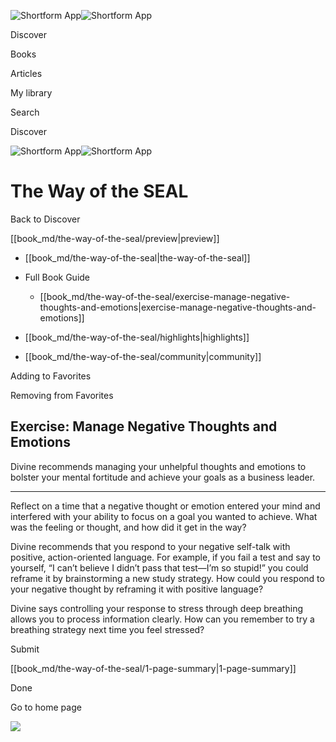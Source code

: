 ![Shortform App](/img/logo.36a2399e.svg)![Shortform App](/img/logo-dark.70c1b072.svg)

Discover

Books

Articles

My library

Search

Discover

![Shortform App](/img/logo.36a2399e.svg)![Shortform App](/img/logo-dark.70c1b072.svg)

# The Way of the SEAL

Back to Discover

[[book_md/the-way-of-the-seal/preview|preview]]

  * [[book_md/the-way-of-the-seal|the-way-of-the-seal]]
  * Full Book Guide

    * [[book_md/the-way-of-the-seal/exercise-manage-negative-thoughts-and-emotions|exercise-manage-negative-thoughts-and-emotions]]
  * [[book_md/the-way-of-the-seal/highlights|highlights]]
  * [[book_md/the-way-of-the-seal/community|community]]



Adding to Favorites 

Removing from Favorites 

## Exercise: Manage Negative Thoughts and Emotions

Divine recommends managing your unhelpful thoughts and emotions to bolster your mental fortitude and achieve your goals as a business leader.

* * *

Reflect on a time that a negative thought or emotion entered your mind and interfered with your ability to focus on a goal you wanted to achieve. What was the feeling or thought, and how did it get in the way?

Divine recommends that you respond to your negative self-talk with positive, action-oriented language. For example, if you fail a test and say to yourself, “I can’t believe I didn’t pass that test—I’m so stupid!” you could reframe it by brainstorming a new study strategy. How could you respond to your negative thought by reframing it with positive language?

Divine says controlling your response to stress through deep breathing allows you to process information clearly. How can you remember to try a breathing strategy next time you feel stressed?

Submit 

[[book_md/the-way-of-the-seal/1-page-summary|1-page-summary]]

Done

Go to home page 

![](https://bat.bing.com/action/0?ti=56018282&Ver=2&mid=645466ef-da47-4e01-8a56-bbdb645c0280&sid=48a964a0642711eeb2d9b36fc717f5e2&vid=48a9a1e0642711eebeaf23361361f0d4&vids=0&msclkid=N&pi=0&lg=en-US&sw=800&sh=600&sc=24&nwd=1&tl=Shortform%20%7C%20Book&p=https%3A%2F%2Fwww.shortform.com%2Fapp%2Fbook%2Fthe-way-of-the-seal%2Fexercise-manage-negative-thoughts-and-emotions&r=&lt=973&evt=pageLoad&sv=1&rn=53175)
